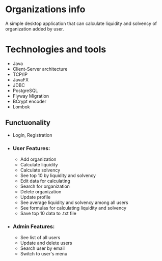 
# Organizations info
A simple desktop application that can calculate liquidity and solvency of organization added by user.


# Technologies and tools
- Java
- Client-Server architecture
- TCP/IP
- JavaFX
- JDBC
- PostgreSQL
- Flyway Migration
- BCrypt encoder
- Lombok




## Functuonality

- Login, Registration
- ### User Features:
  - Add organization
  - Calculate liquidity
  - Calculate solvency
  - See top 10 by liquidity and solvency
  - Edit data for calculating
  - Search for organization
  - Delete organization
  - Update profile
  - See average liquidity and solvency  among all users
  - See formulas for calculating liquidity and solvency
  - Save top 10 data to .txt file
- ### Admin Features:
  - See list of all users
  - Update and delete users
  - Search user by email
  - Switch to user's menu
